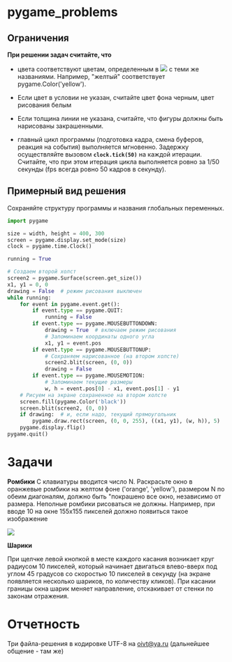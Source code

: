 # pygame_problems
## Ограничения

**При решении задач считайте, что**
 
* цвета соответствуют цветам, определенным в <img src="http://sitevv.ru/tmp/pygame/logo_lofi.png" align="bottom"> с теми же названиями. Например, "желтый" соответствует pygame.Color('yellow').
 
* Если цвет в условии не указан, считайте цвет фона черным, цвет рисования белым
 
* Если толщина линии не указана, считайте, что фигуры должны быть нарисованы закрашенными. 

* главный цикл программы (подготовка кадра, смена буферов, реакция на события) выполняется мгновенно. Задержку осуществляйте вызовом **`clock.tick(50)`** на каждой итерации. Считайте, что при этом итерация цикла выполняется ровно за 1/50 секунды (fps всегда ровно 50 кадров в секунду).

## Примерный вид решения 

Сохраняйте структуру программы и названия глобальных переменных.

```python
import pygame

size = width, height = 400, 300
screen = pygame.display.set_mode(size)
clock = pygame.time.Clock()

running = True

# Создаем второй холст
screen2 = pygame.Surface(screen.get_size())
x1, y1 = 0, 0
drawing = False  # режим рисования выключен
while running:
    for event in pygame.event.get():
        if event.type == pygame.QUIT:
            running = False
        if event.type == pygame.MOUSEBUTTONDOWN:
            drawing = True  # включаем режим рисования
            # Запоминаем координаты одного угла
            x1, y1 = event.pos
        if event.type == pygame.MOUSEBUTTONUP:
            # Сохраняем нарисованное (на втором холсте)
            screen2.blit(screen, (0, 0))
            drawing = False
        if event.type == pygame.MOUSEMOTION:
            # Запоминаем текущие размеры
            w, h = event.pos[0] - x1, event.pos[1] - y1
    # Рисуем на экране сохраненное на втором холсте
    screen.fill(pygame.Color('black'))
    screen.blit(screen2, (0, 0))
    if drawing:  # и, если надо, текущий прямоугольник
        pygame.draw.rect(screen, (0, 0, 255), ((x1, y1), (w, h)), 5)
    pygame.display.flip()
pygame.quit()
```

# Задачи

**Ромбики**
С клавиатуры вводится число N. Раскрасьте окно в оранжевые ромбики на желтом фоне ('orange',  'yellow'), размером N по обеим диагоналям, должно быть "покрашено все окно, независимо от размера. Неполные ромбики рисоваться не должны. Например, при вводе 10 на окне 155x155  пикселей должно появиться такое изображение

![](http://sitevv.ru/tmp/pygame/rombus.png)

 **Шарики**
 
При щелчке левой кнопкой в месте каждого касания возникает круг радиусом 10 пикселей, который начинает двигаться влево-вверх под углом 45 градусов со скоростью 10 пикселей в секунду  (на экране появляется несколько шариков, по количеству кликов).  При касании границы окна шарик меняет направление, отскакивает от стенки по законам отражения. 

# Отчетность
Три файла-решения в кодировке UTF-8 
на oivt@ya.ru (дальнейшее общение - там же)

